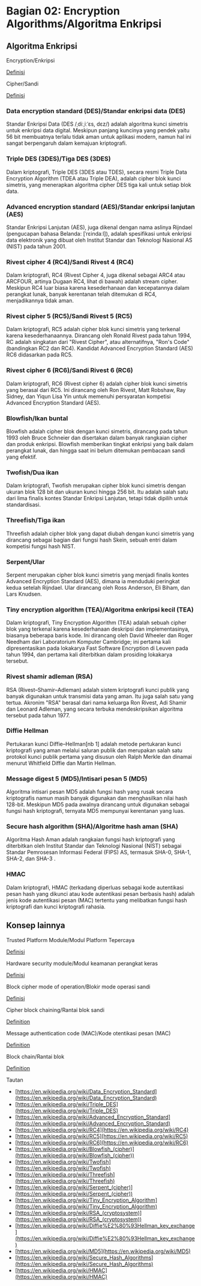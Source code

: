 # Bagian 02: Encryption Algorithms/Algoritma Enkripsi

## Algoritma Enkripsi

Encryption/Enkripsi

[Definisi](../definitions/definitions_E.md#encryption)

Cipher/Sandi

[Definisi](../definitions/definitions_C.md#cipher)

### Data encryption standard (DES)/Standar enkripsi data (DES)

Standar Enkripsi Data (DES /ˌdiːˌiːˈɛs, dɛz/) adalah algoritma kunci simetris untuk enkripsi data digital.
Meskipun panjang kuncinya yang pendek yaitu 56 bit membuatnya terlalu tidak aman untuk aplikasi modern, namun hal ini sangat berpengaruh dalam kemajuan kriptografi.

### Triple DES (3DES)/Tiga DES (3DES)

Dalam kriptografi, Triple DES (3DES atau TDES), secara resmi Triple Data Encryption Algorithm (TDEA atau Triple DEA), adalah cipher blok kunci simetris, yang menerapkan algoritma cipher DES tiga kali untuk setiap blok data.

### Advanced encryption standard (AES)/Standar enkripsi lanjutan (AES)

Standar Enkripsi Lanjutan (AES), juga dikenal dengan nama aslinya Rijndael (pengucapan bahasa Belanda: [ˈrɛindaːl]), adalah spesifikasi untuk enkripsi data elektronik yang dibuat oleh Institut Standar dan Teknologi Nasional AS (NIST) pada tahun 2001.

### Rivest cipher 4 (RC4)/Sandi Rivest 4 (RC4)

Dalam kriptografi, RC4 (Rivest Cipher 4, juga dikenal sebagai ARC4 atau ARCFOUR, artinya Dugaan RC4, lihat di bawah) adalah stream cipher.
Meskipun RC4 luar biasa karena kesederhanaan dan kecepatannya dalam perangkat lunak, banyak kerentanan telah ditemukan di RC4, menjadikannya tidak aman.

### Rivest cipher 5 (RC5)/Sandi Rivest 5 (RC5)

Dalam kriptografi, RC5 adalah cipher blok kunci simetris yang terkenal karena kesederhanaannya.
Dirancang oleh Ronald Rivest pada tahun 1994, RC adalah singkatan dari "Rivest Cipher", atau alternatifnya, "Ron's Code" (bandingkan RC2 dan RC4).
Kandidat Advanced Encryption Standard (AES) RC6 didasarkan pada RC5.

### Rivest cipher 6 (RC6)/Sandi Rivest 6 (RC6)

Dalam kriptografi, RC6 (Rivest cipher 6) adalah cipher blok kunci simetris yang berasal dari RC5.
Ini dirancang oleh Ron Rivest, Matt Robshaw, Ray Sidney, dan Yiqun Lisa Yin untuk memenuhi persyaratan kompetisi Advanced Encryption Standard (AES).

### Blowfish/Ikan buntal

Blowfish adalah cipher blok dengan kunci simetris, dirancang pada tahun 1993 oleh Bruce Schneier dan disertakan dalam banyak rangkaian cipher dan produk enkripsi.
Blowfish memberikan tingkat enkripsi yang baik dalam perangkat lunak, dan hingga saat ini belum ditemukan pembacaan sandi yang efektif.

### Twofish/Dua ikan

Dalam kriptografi, Twofish merupakan cipher blok kunci simetris dengan ukuran blok 128 bit dan ukuran kunci hingga 256 bit.
Itu adalah salah satu dari lima finalis kontes Standar Enkripsi Lanjutan, tetapi tidak dipilih untuk standardisasi.

### Threefish/Tiga ikan

Threefish adalah cipher blok yang dapat diubah dengan kunci simetris yang dirancang sebagai bagian dari fungsi hash Skein, sebuah entri dalam kompetisi fungsi hash NIST.

### Serpent/Ular

Serpent merupakan cipher blok kunci simetris yang menjadi finalis kontes Advanced Encryption Standard (AES), dimana ia menduduki peringkat kedua setelah Rijndael.
Ular dirancang oleh Ross Anderson, Eli Biham, dan Lars Knudsen.

### Tiny encryption algorithm (TEA)/Algoritma enkripsi kecil (TEA)

Dalam kriptografi, Tiny Encryption Algorithm (TEA) adalah sebuah cipher blok yang terkenal karena kesederhanaan deskripsi dan implementasinya, biasanya beberapa baris kode.
Ini dirancang oleh David Wheeler dan Roger Needham dari Laboratorium Komputer Cambridge; ini pertama kali dipresentasikan pada lokakarya Fast Software Encryption di Leuven pada tahun 1994, dan pertama kali diterbitkan dalam prosiding lokakarya tersebut.

### Rivest shamir adleman (RSA)

RSA (Rivest–Shamir–Adleman) adalah sistem kriptografi kunci publik yang banyak digunakan untuk transmisi data yang aman.
Itu juga salah satu yang tertua.
Akronim "RSA" berasal dari nama keluarga Ron Rivest, Adi Shamir dan Leonard Adleman, yang secara terbuka mendeskripsikan algoritma tersebut pada tahun 1977.

### Diffie Hellman

Pertukaran kunci Diffie–Hellman[nb 1] adalah metode pertukaran kunci kriptografi yang aman melalui saluran publik dan merupakan salah satu protokol kunci publik pertama yang disusun oleh Ralph Merkle dan dinamai menurut Whitfield Diffie dan Martin Hellman.

### Message digest 5 (MD5)/Intisari pesan 5 (MD5)

Algoritma intisari pesan MD5 adalah fungsi hash yang rusak secara kriptografis namun masih banyak digunakan dan menghasilkan nilai hash 128-bit. Meskipun MD5 pada awalnya dirancang untuk digunakan sebagai fungsi hash kriptografi, ternyata MD5 mempunyai kerentanan yang luas.

### Secure hash algorithm (SHA)/Algoritme hash aman (SHA)

Algoritma Hash Aman adalah rangkaian fungsi hash kriptografi yang diterbitkan oleh Institut Standar dan Teknologi Nasional (NIST) sebagai Standar Pemrosesan Informasi Federal (FIPS) AS, termasuk SHA-0, SHA-1, SHA-2, dan SHA-3 .

### HMAC

Dalam kriptografi, HMAC (terkadang diperluas sebagai kode autentikasi pesan hash yang dikunci atau kode autentikasi pesan berbasis hash) adalah jenis kode autentikasi pesan (MAC) tertentu yang melibatkan fungsi hash kriptografi dan kunci kriptografi rahasia.

## Konsep lainnya

Trusted Platform Module/Modul Platform Tepercaya

[Definisi](../definitions/definitions_T.md#trusted-platform-module)

Hardware security module/Modul keamanan perangkat keras

[Definisi](../definitions/definitions_H.md#hardware-security-module)

Block cipher mode of operation/Blokir mode operasi sandi

[Definisi](../definitions/definitions_B.md#block-cipher-mode-of-operation)

Cipher block chaining/Rantai blok sandi

[Definition](../definitions/definitions_C.md#cipher-block-chaining)

Message authentication code (MAC)/Kode otentikasi pesan (MAC)

[Definition](../definitions/definitions_M.md#message-authentication-code)

Block chain/Rantai blok

[Definition](../definitions/definitions_B.md#block-chain)

Tautan

- [https://en.wikipedia.org/wiki/Data_Encryption_Standard](https://en.wikipedia.org/wiki/Data_Encryption_Standard)
- [https://en.wikipedia.org/wiki/Triple_DES](https://en.wikipedia.org/wiki/Triple_DES)
- [https://en.wikipedia.org/wiki/Advanced_Encryption_Standard](https://en.wikipedia.org/wiki/Advanced_Encryption_Standard)
- [https://en.wikipedia.org/wiki/RC4](https://en.wikipedia.org/wiki/RC4)
- [https://en.wikipedia.org/wiki/RC5](https://en.wikipedia.org/wiki/RC5)
- [https://en.wikipedia.org/wiki/RC6](https://en.wikipedia.org/wiki/RC6)
- [https://en.wikipedia.org/wiki/Blowfish_(cipher)](https://en.wikipedia.org/wiki/Blowfish_(cipher))
- [https://en.wikipedia.org/wiki/Twofish](https://en.wikipedia.org/wiki/Twofish)
- [https://en.wikipedia.org/wiki/Threefish](https://en.wikipedia.org/wiki/Threefish)
- [https://en.wikipedia.org/wiki/Serpent_(cipher)](https://en.wikipedia.org/wiki/Serpent_(cipher))
- [https://en.wikipedia.org/wiki/Tiny_Encryption_Algorithm](https://en.wikipedia.org/wiki/Tiny_Encryption_Algorithm)
- [https://en.wikipedia.org/wiki/RSA_(cryptosystem)](https://en.wikipedia.org/wiki/RSA_(cryptosystem))
- [https://en.wikipedia.org/wiki/Diffie%E2%80%93Hellman_key_exchange](https://en.wikipedia.org/wiki/Diffie%E2%80%93Hellman_key_exchange)
- [https://en.wikipedia.org/wiki/MD5](https://en.wikipedia.org/wiki/MD5)
- [https://en.wikipedia.org/wiki/Secure_Hash_Algorithms](https://en.wikipedia.org/wiki/Secure_Hash_Algorithms)
- [https://en.wikipedia.org/wiki/HMAC](https://en.wikipedia.org/wiki/HMAC)
